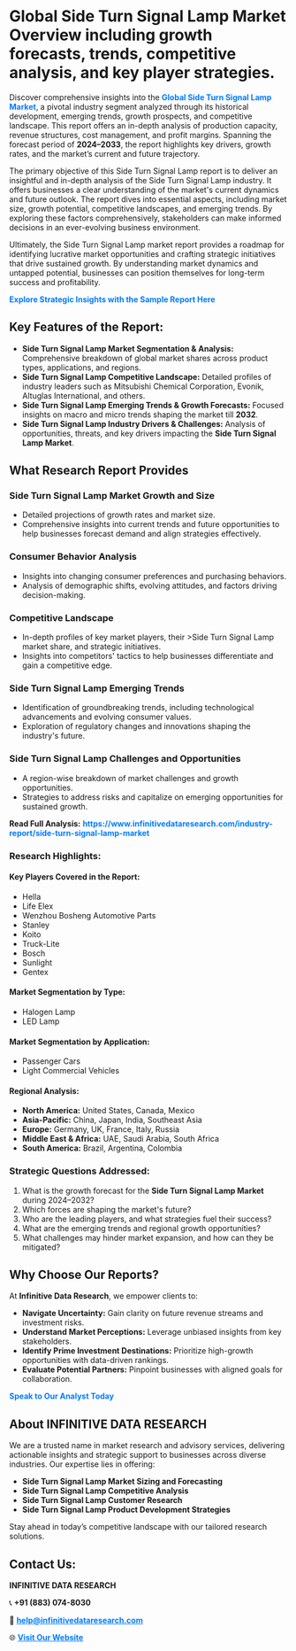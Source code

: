 <h1>Global Side Turn Signal Lamp Market Overview including growth forecasts, trends, competitive analysis, and key player strategies.</h1>
<p>
Discover comprehensive insights into the 
<a href="https://www.infinitivedataresearch.com/industry-report/side-turn-signal-lamp-market" rel="dofollow" style="color: #007BFF; text-decoration: none;"><strong>Global Side Turn Signal Lamp Market</strong></a>, a pivotal industry segment analyzed through its historical development, emerging trends, growth prospects, and competitive landscape. This report offers an in-depth analysis of production capacity, revenue structures, cost management, and profit margins. Spanning the forecast period of <strong>2024–2033</strong>, the report highlights key drivers, growth rates, and the market’s current and future trajectory.
</p>
<p>
The primary objective of this Side Turn Signal Lamp report is to deliver an insightful and in-depth analysis of the Side Turn Signal Lamp industry. It offers businesses a clear understanding of the market's current dynamics and future outlook. The report dives into essential aspects, including market size, growth potential, competitive landscapes, and emerging trends. By exploring these factors comprehensively, stakeholders can make informed decisions in an ever-evolving business environment.
</p>
<p>
Ultimately, the Side Turn Signal Lamp market report provides a roadmap for identifying lucrative market opportunities and crafting strategic initiatives that drive sustained growth. By understanding market dynamics and untapped potential, businesses can position themselves for long-term success and profitability.
</p>
<p>
<a href="https://www.infinitivedataresearch.com/request-sample/reportId=106638" style="color: #007BFF; text-decoration: none;"><strong>Explore Strategic Insights with the Sample Report Here</strong></a>
</p>

<h2>Key Features of the Report:</h2>
<ul>
<li><strong>Side Turn Signal Lamp Market Segmentation & Analysis:</strong> Comprehensive breakdown of global market shares across product types, applications, and regions.</li>
<li><strong>Side Turn Signal Lamp Competitive Landscape:</strong> Detailed profiles of industry leaders such as Mitsubishi Chemical Corporation, Evonik, Altuglas International, and others.</li>
<li><strong>Side Turn Signal Lamp Emerging Trends & Growth Forecasts:</strong> Focused insights on macro and micro trends shaping the market till <strong>2032</strong>.</li>
<li><strong>Side Turn Signal Lamp Industry Drivers & Challenges:</strong> Analysis of opportunities, threats, and key drivers impacting the <strong>Side Turn Signal Lamp Market</strong>.</li>
</ul>

<h2>What Research Report Provides</h2>
<h3>Side Turn Signal Lamp Market Growth and Size</h3>
<ul>
<li>Detailed projections of growth rates and market size.</li>
<li>Comprehensive insights into current trends and future opportunities to help businesses forecast demand and align strategies effectively.</li>
</ul>

<h3>Consumer Behavior Analysis</h3>
<ul>
<li>Insights into changing consumer preferences and purchasing behaviors.</li>
<li>Analysis of demographic shifts, evolving attitudes, and factors driving decision-making.</li>
</ul>

<h3>Competitive Landscape</h3>
<ul>
<li>In-depth profiles of key market players, their >Side Turn Signal Lamp market share, and strategic initiatives.</li>
<li>Insights into competitors' tactics to help businesses differentiate and gain a competitive edge.</li>
</ul>

<h3>Side Turn Signal Lamp Emerging Trends</h3>
<ul>
<li>Identification of groundbreaking trends, including technological advancements and evolving consumer values.</li>
<li>Exploration of regulatory changes and innovations shaping the industry's future.</li>
</ul>

<h3>Side Turn Signal Lamp Challenges and Opportunities</h3>
<ul>
<li>A region-wise breakdown of market challenges and growth opportunities.</li>
<li>Strategies to address risks and capitalize on emerging opportunities for sustained growth.</li>
</ul>
<p><strong>Read Full Analysis:</strong> <a href="https://www.infinitivedataresearch.com/industry-report/side-turn-signal-lamp-market" rel="dofollow" style="color: #007BFF; text-decoration: none;"><strong>https://www.infinitivedataresearch.com/industry-report/side-turn-signal-lamp-market</strong></a></p>
<h3>Research Highlights:</h3>
<h4>Key Players Covered in the Report:</h4>
<ul><li>Hella</li><li>Life Elex</li><li>Wenzhou Bosheng Automotive Parts</li><li>Stanley</li><li>Koito</li><li>Truck-Lite</li><li>Bosch</li><li>Sunlight</li><li>Gentex</li></ul>
<h4>Market Segmentation by Type:</h4>
<ul><li>Halogen Lamp</li><li>LED Lamp</li></ul>
<h4>Market Segmentation by Application:</h4>
<ul><li>Passenger Cars</li><li>Light Commercial Vehicles</li></ul>

<h4>Regional Analysis:</h4>
<ul>
<li><strong>North America:</strong> United States, Canada, Mexico</li>
<li><strong>Asia-Pacific:</strong> China, Japan, India, Southeast Asia</li>
<li><strong>Europe:</strong> Germany, UK, France, Italy, Russia</li>
<li><strong>Middle East & Africa:</strong> UAE, Saudi Arabia, South Africa</li>
<li><strong>South America:</strong> Brazil, Argentina, Colombia</li>
</ul>

<h3>Strategic Questions Addressed:</h3>
<ol>
<li>What is the growth forecast for the <strong>Side Turn Signal Lamp Market</strong> during 2024–2032?</li>
<li>Which forces are shaping the market's future?</li>
<li>Who are the leading players, and what strategies fuel their success?</li>
<li>What are the emerging trends and regional growth opportunities?</li>
<li>What challenges may hinder market expansion, and how can they be mitigated?</li>
</ol>

<h2>Why Choose Our Reports?</h2>
<p>At <strong>Infinitive Data Research</strong>, we empower clients to:</p>
<ul>
<li><strong>Navigate Uncertainty:</strong> Gain clarity on future revenue streams and investment risks.</li>
<li><strong>Understand Market Perceptions:</strong> Leverage unbiased insights from key stakeholders.</li>
<li><strong>Identify Prime Investment Destinations:</strong> Prioritize high-growth opportunities with data-driven rankings.</li>
<li><strong>Evaluate Potential Partners:</strong> Pinpoint businesses with aligned goals for collaboration.</li>
</ul>
<p><a href="https://www.infinitivedataresearch.com/industry-report/side-turn-signal-lamp-market" rel="dofollow" style="color: #007BFF; text-decoration: none;"><strong>Speak to Our Analyst Today</strong></a></p>

<h2>About INFINITIVE DATA RESEARCH</h2>
<p>We are a trusted name in market research and advisory services, delivering actionable insights and strategic support to businesses across diverse industries. Our expertise lies in offering:</p>
<ul>
<li><strong>Side Turn Signal Lamp Market Sizing and Forecasting</strong></li>
<li><strong>Side Turn Signal Lamp Competitive Analysis</strong></li>
<li><strong>Side Turn Signal Lamp Customer Research</strong></li>
<li><strong>Side Turn Signal Lamp Product Development Strategies</strong></li>
</ul>
<p>Stay ahead in today’s competitive landscape with our tailored research solutions.</p>

<h2>Contact Us:</h2>
<p><strong>INFINITIVE DATA RESEARCH</strong></p>
<p>📞 <strong>+91 (883) 074-8030</strong></p>
<p>📧 <strong><a href="mailto:help@infinitivedataresearch.com" style="color: #007BFF;">help@infinitivedataresearch.com</a></strong></p>
<p>🌐 <strong><a href="https://www.infinitivedataresearch.com" rel="dofollow" style="color: #007BFF;">Visit Our Website</a></strong></p>